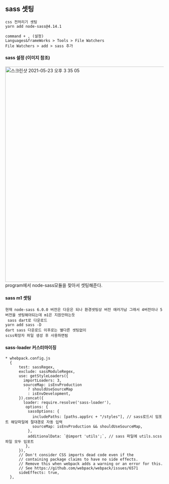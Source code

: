 ## sass 셋팅

~~~
css 전처리기 셋팅
yarn add node-sass@4.14.1

command + , (설정)
Languages&frameWorks > Tools > File Watchers
File Watchers > add > sass 추가 
~~~

#### sass 설정 (이미지 참조)
<img width="682" alt="스크린샷 2021-05-23 오후 3 35 05" src="https://user-images.githubusercontent.com/38008152/119250671-a4fa5300-bbdc-11eb-91fa-a29f0a23dea2.png">
program에서 node-sass모듈을 찾아서 셋팅해준다.

#### sass m1 셋팅
~~~
현재 node-sass 6.0.0 버전은 다운은 되나 환경셋팅상 버전 에러가남 그래서 4버전이나 5버전을 셋팅해야되는데 m1은 지원안하는듯
 sass dart로 다운로드
yarn add sass -D 
dart sass 다운로드 이후로는 별다른 셋팅없이 
scss확장자 파일 생성 후 사용하면됨 
~~~


#### sass-loader 커스터마이징

~~~
* whebpack.config.js
  {
      test: sassRegex,
      exclude: sassModuleRegex,
      use: getStyleLoaders({
        importLoaders: 3,
        sourceMap: isEnvProduction
          ? shouldUseSourceMap
          : isEnvDevelopment,
      }).concat({
        loader: require.resolve('sass-loader'),
         options: {
          sassOptions: {
            includePaths: [paths.appSrc + "/styles"], // sass로드시 임포트 해당파일에 절대경로 자동 입력
            sourceMap: isEnvProduction && shouldUseSourceMap,
          },
          additionalData: `@import 'utils';`, // sass 파일에 utils.scss 파일 모두 임포트
         },
      }),
      // Don't consider CSS imports dead code even if the
      // containing package claims to have no side effects.
      // Remove this when webpack adds a warning or an error for this.
      // See https://github.com/webpack/webpack/issues/6571
      sideEffects: true,
  },

~~~